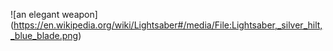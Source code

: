 ![an elegant weapon] (https://en.wikipedia.org/wiki/Lightsaber#/media/File:Lightsaber,_silver_hilt,_blue_blade.png)
